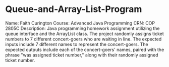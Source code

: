 # Queue-and-Array-List-Program
Name: Faith Curington Course: Advanced Java Programming CRN: COP 2805C 
Description: Java programming homework assignment utilizing the queue interface and the ArrayList class. The project randomly assigns ticket numbers to 7 different concert-goers who are waiting in line. The expected inputs include 7 different names to represent the concert-goers. The expected outputs include each of the concert-goers' names, paired with the phrase "was assigned ticket number," along with their randomly assigned ticket number.
